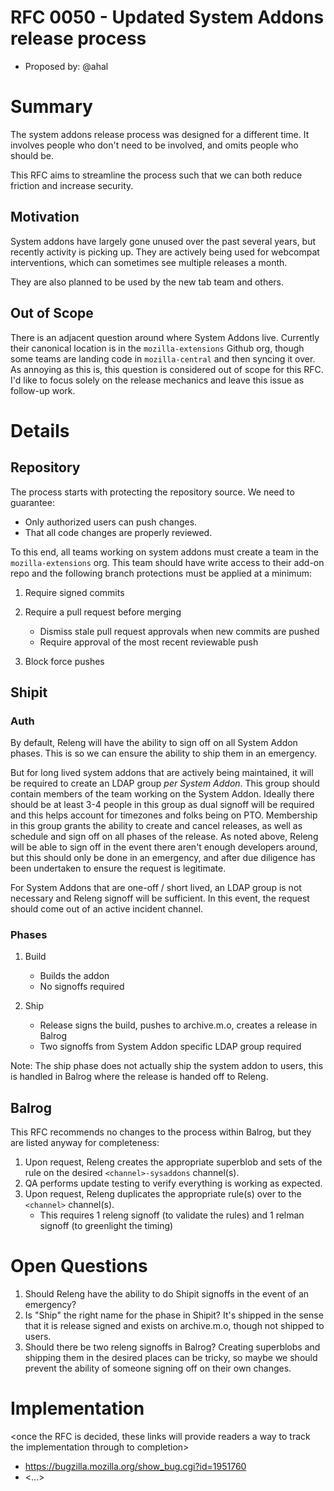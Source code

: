 # RFC 0050 - Updated System Addons release process
* Proposed by: @ahal

# Summary

The system addons release process was designed for a different time. It
involves people who don't need to be involved, and omits people who should be.

This RFC aims to streamline the process such that we can both reduce friction
and increase security.

## Motivation

System addons have largely gone unused over the past several years, but
recently activity is picking up. They are actively being used for webcompat
interventions, which can sometimes see multiple releases a month.

They are also planned to be used by the new tab team and others.

## Out of Scope

There is an adjacent question around where System Addons live. Currently their
canonical location is in the `mozilla-extensions` Github org, though some teams
are landing code in `mozilla-central` and then syncing it over. As annoying as
this is, this question is considered out of scope for this RFC. I'd like to
focus solely on the release mechanics and leave this issue as follow-up work.

# Details

## Repository

The process starts with protecting the repository source. We need to guarantee:

- Only authorized users can push changes.
- That all code changes are properly reviewed.

To this end, all teams working on system addons must create a team in the
`mozilla-extensions` org. This team should have write access to their add-on
repo and the following branch protections must be applied at a minimum:

1. Require signed commits
2. Require a pull request before merging
   - Dismiss stale pull request approvals when new commits are pushed
   - Require approval of the most recent reviewable push

3. Block force pushes

## Shipit

### Auth

By default, Releng will have the ability to sign off on all System Addon
phases. This is so we can ensure the ability to ship them in an emergency.

But for long lived system addons that are actively being maintained, it will be
required to create an LDAP group *per System Addon*. This group should contain
members of the team working on the System Addon. Ideally there should be at
least 3-4 people in this group as dual signoff will be required and this helps
account for timezones and folks being on PTO. Membership in this group grants
the ability to create and cancel releases, as well as schedule and sign off on
all phases of the release. As noted above, Releng will be able to sign off in
the event there aren't enough developers around, but this should only be done
in an emergency, and after due diligence has been undertaken to ensure the
request is legitimate.

For System Addons that are one-off / short lived, an LDAP group is not
necessary and Releng signoff will be sufficient. In this event, the request
should come out of an active incident channel.

### Phases

1. Build
   - Builds the addon
   - No signoffs required

2. Ship
   - Release signs the build, pushes to archive.m.o, creates a release in Balrog
   - Two signoffs from System Addon specific LDAP group required

Note: The ship phase does not actually ship the system addon to users, this is
handled in Balrog where the release is handed off to Releng.

## Balrog

This RFC recommends no changes to the process within Balrog, but they are listed
anyway for completeness:

1. Upon request, Releng creates the appropriate superblob and sets of the rule
   on the desired `<channel>-sysaddons` channel(s).
2. QA performs update testing to verify everything is working as expected.
3. Upon request, Releng duplicates the appropriate rule(s) over to the
   `<channel>` channel(s).
   - This requires 1 releng signoff (to validate the rules) and 1 relman
      signoff (to greenlight the timing)

# Open Questions

1. Should Releng have the ability to do Shipit signoffs in the event of an
   emergency? 
2. Is "Ship" the right name for the phase in Shipit? It's shipped in the sense
   that it is release signed and exists on archive.m.o, though not shipped to
   users.
3. Should there be two releng signoffs in Balrog? Creating superblobs and
   shipping them in the desired places can be tricky, so maybe we should
   prevent the ability of someone signing off on their own changes.

# Implementation

<once the RFC is decided, these links will provide readers a way to track the
implementation through to completion>

* https://bugzilla.mozilla.org/show_bug.cgi?id=1951760
* <...>

